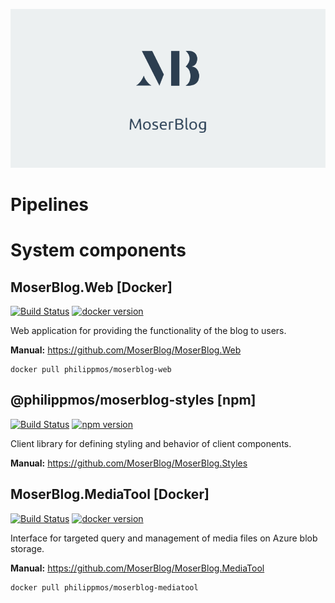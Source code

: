 <p align="center">
    <img src="https://raw.githubusercontent.com/MoserBlog/.github/main/profile/images/titleimage.png">
</p>


# Pipelines



# System components
## MoserBlog.Web [Docker] 
[![Build Status](https://dev.azure.com/philipp-c-moser/MoserBlog/_apis/build/status/CI/CI.MoserBlog.Web?branchName=main)](https://dev.azure.com/philipp-c-moser/MoserBlog/_build/latest?definitionId=72&branchName=main) [![docker version](https://img.shields.io/docker/v/philippmos/moserblog-web)](https://hub.docker.com/repository/docker/philippmos/moserblog-web)

Web application for providing the functionality of the blog to users.

**Manual:** https://github.com/MoserBlog/MoserBlog.Web
```
docker pull philippmos/moserblog-web
```

## @philippmos/moserblog-styles [npm] 
[![Build Status](https://dev.azure.com/philipp-c-moser/MoserBlog/_apis/build/status/CI/CI.MoserBlog.Styles?branchName=main)](https://dev.azure.com/philipp-c-moser/MoserBlog/_build/latest?definitionId=70&branchName=main) [![npm version](https://img.shields.io/npm/v/@philippmos/moserblog-styles)](https://www.npmjs.com/package/@philippmos/moserblog-styles)


Client library for defining styling and behavior of client components.

**Manual:** https://github.com/MoserBlog/MoserBlog.Styles

## MoserBlog.MediaTool [Docker] 
[![Build Status](https://dev.azure.com/philipp-c-moser/MoserBlog/_apis/build/status/CI/CI.MoserBlog.MediaTool?branchName=develop)](https://dev.azure.com/philipp-c-moser/MoserBlog/_build/latest?definitionId=73&branchName=develop) [![docker version](https://img.shields.io/docker/v/philippmos/moserblog-mediatool)](https://hub.docker.com/repository/docker/philippmos/moserblog-mediatool)

Interface for targeted query and management of media files on Azure blob storage.

**Manual:** https://github.com/MoserBlog/MoserBlog.MediaTool
```
docker pull philippmos/moserblog-mediatool
```
